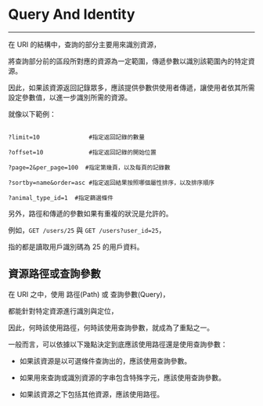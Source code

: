# Query And Identity

---

在 URI 的結構中，查詢的部分主要用來識別資源，

將查詢部分前的區段所對應的資源為一定範圍，傳遞參數以識別該範圍內的特定資源。

因此，如果該資源返回記錄眾多，應該提供參數供使用者傳遞，讓使用者依其所需設定參數值，以進一步識別所需的資源。

就像以下範例：

```

?limit=10              #指定返回記錄的數量

?offset=10             #指定返回記錄的開始位置

?page=2&per_page=100  #指定第幾頁，以及每頁的記錄數

?sortby=name&order=asc #指定返回結果按照哪個屬性排序，以及排序順序

?animal_type_id=1  #指定篩選條件

```

另外，路徑和傳遞的參數如果有重複的狀況是允許的。

例如，`GET /users/25` 與 `GET /users?user_id=25`，

指的都是讀取用戶識別碼為 25 的用戶資料。

## 資源路徑或查詢參數

在 URI 之中，使用 路徑\(Path\) 或 查詢參數\(Query\)，

都能針對特定資源進行識別與定位，

因此，何時該使用路徑，何時該使用查詢參數，就成為了重點之一。

一般而言，可以依據以下幾點決定到底應該使用路徑還是使用查詢參數：

* 如果該資源是以可選條件查詢出的，應該使用查詢參數。

* 如果用來查詢或識別資源的字串包含特殊字元，應該使用查詢參數。

* 如果該資源之下包括其他資源，應該使用路徑。


